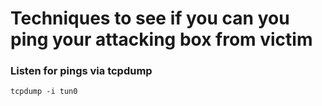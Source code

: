 # Techniques to see if you can you ping your attacking box from victim

### Listen for pings via tcpdump
`tcpdump -i tun0`
